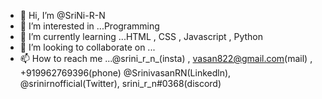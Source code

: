 - 👋 Hi, I’m @SriNi-R-N
- 👀 I’m interested in ...Programming
- 🌱 I’m currently learning ...HTML , CSS , Javascript , Python 
- 💞️ I’m looking to collaborate on ...
- 📫 How to reach me ...@srini_r_n_(insta) , vasan822@gmail.com(mail) , +919962769396(phone)
@SrinivasanRN(Linkedln), @srinirnofficial(Twitter), srini_r_n#0368(discord)

<!---
SriNi-R-N/SriNi-R-N is a ✨ special ✨ repository because its `README.md` (this file) appears on your GitHub profile.
You can click the Preview link to take a look at your changes.
--->
